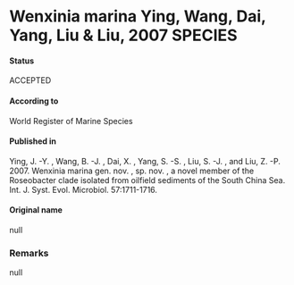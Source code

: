 Wenxinia marina Ying, Wang, Dai, Yang, Liu & Liu, 2007 SPECIES
=======

#### Status
ACCEPTED

#### According to
World Register of Marine Species

#### Published in
Ying, J. -Y. , Wang, B. -J. , Dai, X. , Yang, S. -S. , Liu, S. -J. , and Liu, Z. -P. 2007. Wenxinia marina gen. nov. , sp. nov. , a novel member of the Roseobacter clade isolated from oilfield sediments of the South China Sea. Int. J. Syst. Evol. Microbiol. 57:1711-1716.

#### Original name
null

### Remarks
null